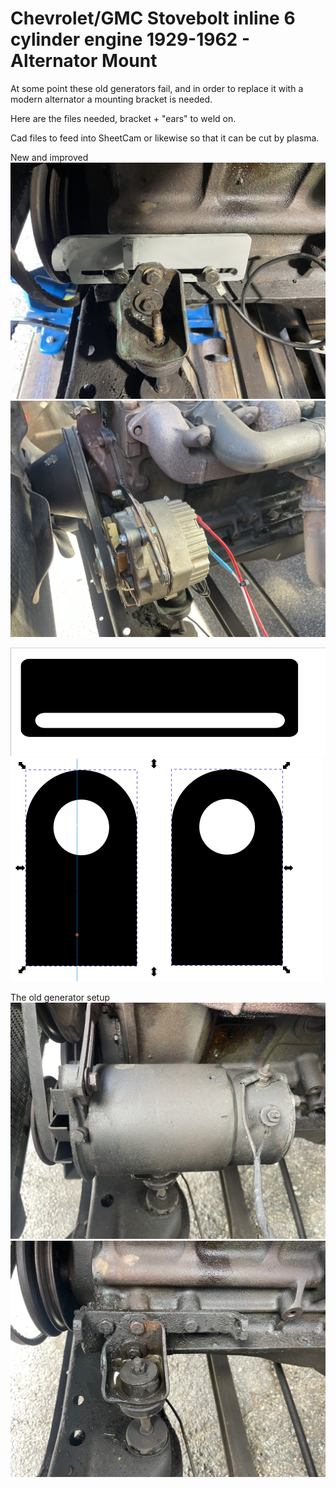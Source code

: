 # Chevrolet/GMC Stovebolt inline 6 cylinder engine 1929-1962 - Alternator Mount

At some point these old generators fail, and in order to replace it with a modern 
alternator a mounting bracket is needed.

Here are the files needed, bracket + "ears" to weld on.

Cad files to feed into SheetCam or likewise so that it can be cut by plasma.

New and improved
![Plasma](alternator_mount.jpg)
![Plasma](alternator_mounted.jpg)

![Plasma](alternator_bracket.png)
![Plasma](alternator_mounts.png)

The old generator setup
![Plasma](original_generator.jpg)
![Plasma](original_generator_mount.jpg)
